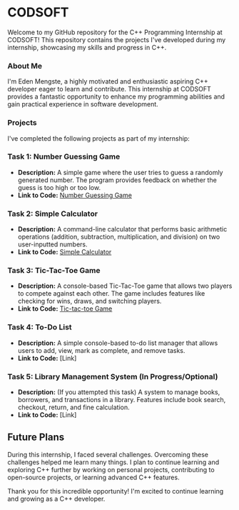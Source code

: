 # CODSOFT

Welcome to my GitHub repository for the C++ Programming Internship at CODSOFT! This repository contains the projects I've developed during my internship, showcasing my skills and progress in C++.

### About Me

I'm Eden Mengste, a highly motivated and enthusiastic aspiring C++ developer eager to learn and contribute. This internship at CODSOFT provides a fantastic opportunity to enhance my programming abilities and gain practical experience in software development.

### Projects

I've completed the following projects as part of my internship:

### Task 1: Number Guessing Game

*   **Description:** A simple game where the user tries to guess a randomly generated number. The program provides feedback on whether the guess is too high or too low.
*   **Link to Code:** [Number Guessing Game](https://github.com/edenmengste/CODSOFT/blob/main/Task_1(number_guessing_game).cpp)

### Task 2: Simple Calculator

*   **Description:** A command-line calculator that performs basic arithmetic operations (addition, subtraction, multiplication, and division) on two user-inputted numbers.
*   **Link to Code:** [Simple Calculator](https://github.com/edenmengste/CODSOFT/blob/main/Task_2(simple_calculator).cpp)

### Task 3: Tic-Tac-Toe Game

*   **Description:** A console-based Tic-Tac-Toe game that allows two players to compete against each other. The game includes features like checking for wins, draws, and switching players.
*   **Link to Code:** [Tic-tac-toe Game](https://github.com/edenmengste/CODSOFT/blob/main/task_3(tic_tac_toe).cpp)

### Task 4: To-Do List

*   **Description:** A simple console-based to-do list manager that allows users to add, view, mark as complete, and remove tasks.
*   **Link to Code:** [Link]

### Task 5: Library Management System (In Progress/Optional)

*   **Description:** (If you attempted this task) A system to manage books, borrowers, and transactions in a library. Features include book search, checkout, return, and fine calculation.
*   **Link to Code:** [Link]

## Future Plans

During this internship, I faced several challenges. Overcoming these challenges helped me learn many things. I plan to continue learning and exploring C++ further by working on personal projects, contributing to open-source projects, or learning advanced C++ features.


Thank you for this incredible opportunity! I'm excited to continue learning and growing as a C++ developer.
